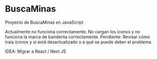 # BuscaMinas
Proyecto de BuscaMinas en JavaScript

Actualmente no funciona correctamente. No cargan los íconos y no funciona la marca de banderita correctamente.
Pendiente: Revisar cómo traía íconos y si está desactualizado o a qué se puede deber el problema.

IDEA: Migrar a React  / Next JS
